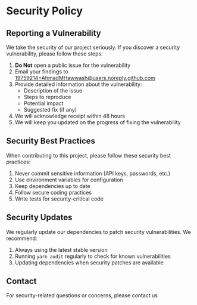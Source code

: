 # Security Policy

## Reporting a Vulnerability

We take the security of our project seriously. If you discover a security vulnerability, please follow these steps:

1. **Do Not** open a public issue for the vulnerability
2. Email your findings to <19759214+AhmadMHawwash@users.noreply.github.com>
3. Provide detailed information about the vulnerability:
   - Description of the issue
   - Steps to reproduce
   - Potential impact
   - Suggested fix (if any)
4. We will acknowledge receipt within 48 hours
5. We will keep you updated on the progress of fixing the vulnerability

## Security Best Practices

When contributing to this project, please follow these security best practices:

1. Never commit sensitive information (API keys, passwords, etc.)
2. Use environment variables for configuration
3. Keep dependencies up to date
4. Follow secure coding practices
5. Write tests for security-critical code

## Security Updates

We regularly update our dependencies to patch security vulnerabilities. We recommend:

1. Always using the latest stable version
2. Running `yarn audit` regularly to check for known vulnerabilities
3. Updating dependencies when security patches are available

## Contact

For security-related questions or concerns, please contact us
